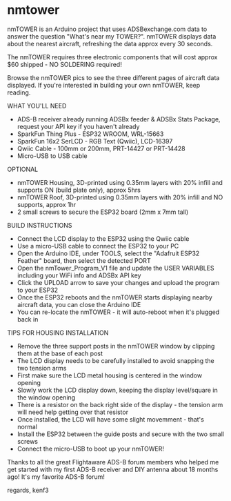 # nmtower

nmTOWER is an Arduino project that uses ADSBexchange.com data to answer the question "What's near my TOWER?".
nmTOWER displays data about the nearest aircraft, refreshing the data approx every 30 seconds.

The nmTOWER requires three electronic components that will cost approx $60 shipped - NO SOLDERING required!

Browse the nmTOWER pics to see the three different pages of aircraft data displayed. If you're interested in building your own nmTOWER, keep reading.

WHAT YOU'LL NEED
- ADS-B receiver already running ADSBx feeder & ADSBx Stats Package, request your API key if you haven't already  
- SparkFun Thing Plus - ESP32 WROOM, WRL-15663
- SparkFun 16x2 SerLCD - RGB Text (Qwiic), LCD-16397
- Qwiic Cable - 100mm or 200mm, PRT-14427 or PRT-14428
- Micro-USB to USB cable

OPTIONAL
- nmTOWER Housing, 3D-printed using 0.35mm layers with 20% infill and supports ON (build plate only), approx 5hrs
- nmTOWER Roof, 3D-printed using 0.35mm layers with 20% infill and NO supports, approx 1hr
- 2 small screws to secure the ESP32 board (2mm x 7mm tall)

BUILD INSTRUCTIONS
- Connect the LCD display to the ESP32 using the Qwiic cable
- Use a micro-USB cable to connect the ESP32 to your PC
- Open the Arduino IDE, under TOOLS, select the "Adafruit ESP32 Feather" board, then select the detected PORT
- Open the nmTower_Program_V1 file and update the USER VARIABLES including your WiFi info and ADSBx API key
- Click the UPLOAD arrow to save your changes and upload the program to your ESP32
- Once the ESP32 reboots and the nmTOWER starts displaying nearby aircraft data, you can close the Arduino IDE
- You can re-locate the nmTOWER - it will auto-reboot when it's plugged back in 

TIPS FOR HOUSING INSTALLATION
- Remove the three support posts in the nmTOWER window by clipping them at the base of each post
- The LCD display needs to be carefully installed to avoid snapping the two tension arms
- First make sure the LCD metal housing is centered in the window opening
- Slowly work the LCD display down, keeping the display level/square in the window opening
- There is a resistor on the back right side of the display - the tension arm will need help getting over that resistor
- Once installed, the LCD will have some slight movemment - that's normal
- Install the ESP32 between the guide posts and secure with the two small screws
- Connect the micro-USB to boot up your nmTOWER!

Thanks to all the great Flightaware ADS-B forum members who helped me get started with my first ADS-B receiver and DIY antenna about 18 months ago!
It's my favorite ADS-B forum!

regards,
kenf3
